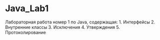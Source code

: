 # Java_Lab1
Лабораторная работа номер 1 по Java, содержащая: 1. Интерфейсы  2. Внутренние классы 3. Исключения  4. Утверждения 5. Протоколирование
